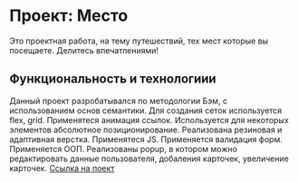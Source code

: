 # Проект: Место
Это проектная работа, на тему путешествий, тех мест которые вы посещаете. Делитесь впечатлениями!
## Функциональность и технологиии
  Данный проект разробатывался по методологии Бэм, с использованием основ семантики.
  Для создания сеток используется flex, grid.
  Применятеся анимация ссылок.
  Используется для некоторых элементов абсолютное позиционирование.
  Реализована резиновая и адаптивная верстка.
  Применятеся JS.
  Применяется валидация форм.
  Применяется ООП.
  Реализованы popup, в котором можно редактировать данные пользователя, добаления карточек, увеличение карточек.
  [Ссылка на поект](https://ruslanrus7.github.io/mesto/)



